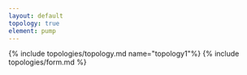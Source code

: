 ```yaml
---
layout: default
topology: true
element: pump
---
```

{% include topologies/topology.md name="topology1"%}
{% include topologies/form.md %}
